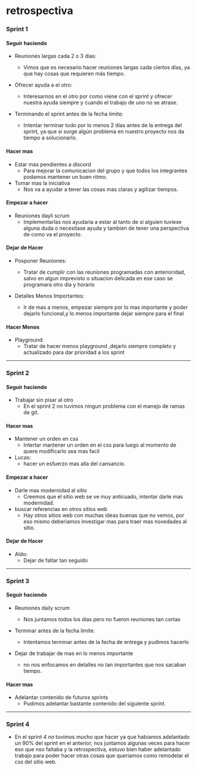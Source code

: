 # **retrospectiva**

### Sprint 1

#### **Seguir haciendo**

* Reuniones largas cada 2 o 3 días:
    - Vimos que es necesario hacer reuniones largas cada ciertos días, ya que hay cosas que requieren más tiempo.

* Ofrecer ayuda a el otro:
    - Interesarnos en el otro por como viene con el sprint y ofrecer nuestra ayuda siempre y cuando el trabajo de uno no se atrase.

* Terminando el sprint antes de la fecha limite:
    - Intentar terminar todo por lo menos 2 días antes de la entrega del sprint, ya que si surge algún problema en nuestro proyecto nos da tiempo a solucionarlo.

#### **Hacer mas**

* Estar mas pendientes a discord
    - Para mejorar la comunicacion del grupo y que todos los integrantes podamos mantener un buen ritmo.
* Tomar mas la iniciativa
    - Nos va a ayudar a tener las cosas mas claras y agilizar tiempos.

#### **Empezar a hacer**

  
* Reuniones dayli scrum
    - Implementarlas nos ayudaria a estar al tanto de si alguien tuviese alguna duda o necesitase ayuda y tambien de tener una perspectiva de como va el proyecto.

#### **Dejar de Hacer**

* Posponer Reuniones:
   - Tratar de cumplir con las reuniones programadas con anterioridad, salvo en algun imprevisto o situacion delicada en ese caso se programara otro dia y horario

* Detalles Menos Importantes:
   - Ir de mas a menos, empezar siempre por lo mas importante y poder dejarlo funcional,y lo menos importante dejar siempre para el final
 
#### **Hacer Menos**

* Playground:
   - Tratar de hacer menos playground ,dejarlo siempre completo y actualizado para dar prioridad a los sprint

------------------------------------------------------------------------

### Sprint 2

#### **Seguir haciendo**

* Trabajar sin pisar al otro
    - En el sprint 2 no tuvimos ningun problema con el manejo de ramas de git.

#### **Hacer mas**
  
* Mantener un orden en css
    - Intertar mantener un orden en el css para luego al momento de quere modificarlo sea mas facil
* Lucas:
    - hacer un esfuerzo mas alla del cansancio.
    
#### **Empezar a hacer**

* Darle mas modernidad al sitio
    - Creemos que el sitio web se ve muy anticuado, intentar darle mas modernidad.
* buscar referencias en otros sitios web
    - Hay otros sitios web con muchas ideas buenas que no vemos, por eso mismo deberiamos investigar mas para traer mas novedades al sitio.
     
#### **Dejar de Hacer**

* Aldo:
    - Dejar de faltar tan seguido

------------------------------------------------------------------------
   
### Sprint 3

#### **Seguir haciendo**

* Reuniones daily scrum
    - Nos juntamos todos los dias pero no fueron reuniones tan cortas

* Terminar antes de la fecha limite.
    - Intentamos terminar antes de la fecha de entrega y pudimos hacerlo

* Dejar de trabajar de mas en lo menos importante
    - no nos enfocamos en detalles no tan importantes que nos sacaban tiempo.

#### **Hacer mas**

* Adelantar contenido de futuros sprints
    - Pudimos adelantar bastante contenido del siguiente sprint.

------------------------------------------------------------------------

### Sprint 4

* En el sprint 4 no tuvimos mucho que hacer ya que habiamos adelantado un 90% del sprint en el anterior, nos juntamos algunas veces para hacer eso que nso faltaba y la retrospectiva, estuvo bien haber adelantado trabajo para poder hacer otras cosas que queriamos como remodelar el css del sitio web.


